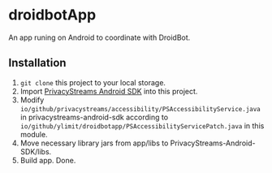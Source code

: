 # droidbotApp
An app runing on Android to coordinate with DroidBot.

## Installation

1. `git clone` this project to your local storage.
2. Import [PrivacyStreams Android SDK](https://github.com/PrivacyStreams/PrivacyStreams) into this project.
3. Modify `io/github/privacystreams/accessibility/PSAccessibilityService.java` in privacystreams-android-sdk according to `io/github/ylimit/droidbotapp/PSAccessibilityServicePatch.java` in this module.
4. Move necessary library jars from app/libs to PrivacyStreams-Android-SDK/libs.
5. Build app. Done.

